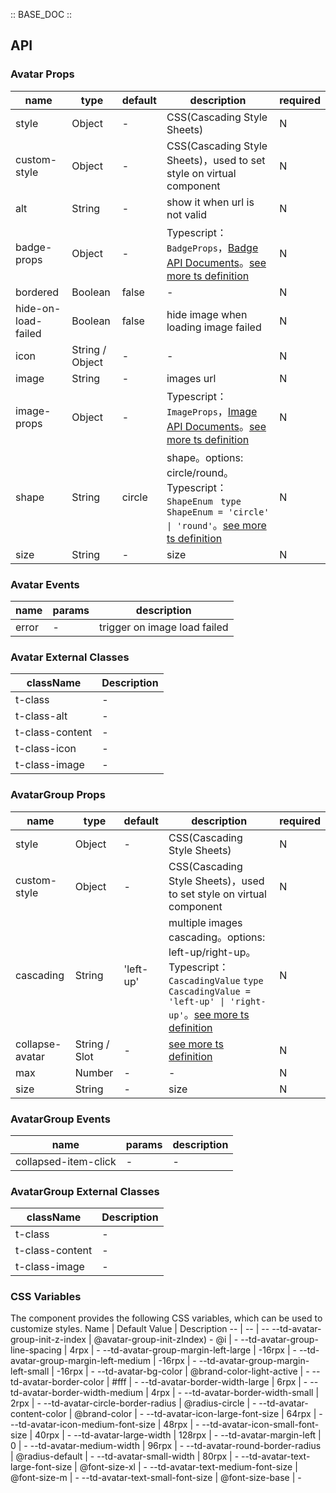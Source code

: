 :: BASE_DOC ::

## API

### Avatar Props

name | type | default | description | required
-- | -- | -- | -- | --
style | Object | - | CSS(Cascading Style Sheets) | N
custom-style | Object | - | CSS(Cascading Style Sheets)，used to set style on virtual component | N
alt | String | - | show it when url is not valid | N
badge-props | Object | - | Typescript：`BadgeProps`，[Badge API Documents](./badge?tab=api)。[see more ts definition](https://github.com/Tencent/tdesign-miniprogram/tree/develop/src/avatar/type.ts) | N
bordered | Boolean | false | \- | N
hide-on-load-failed | Boolean | false | hide image when loading image failed | N
icon | String / Object | - | \- | N
image | String | - | images url | N
image-props | Object | - | Typescript：`ImageProps`，[Image API Documents](./image?tab=api)。[see more ts definition](https://github.com/Tencent/tdesign-miniprogram/tree/develop/src/avatar/type.ts) | N
shape | String | circle | shape。options: circle/round。Typescript：`ShapeEnum ` `type ShapeEnum = 'circle' \| 'round'`。[see more ts definition](https://github.com/Tencent/tdesign-miniprogram/tree/develop/src/avatar/type.ts) | N
size | String | - | size | N

### Avatar Events

name | params | description
-- | -- | --
error | - | trigger on image load failed

### Avatar External Classes

className | Description
-- | --
t-class | \-
t-class-alt | \-
t-class-content | \-
t-class-icon | \-
t-class-image | \-


### AvatarGroup Props

name | type | default | description | required
-- | -- | -- | -- | --
style | Object | - | CSS(Cascading Style Sheets) | N
custom-style | Object | - | CSS(Cascading Style Sheets)，used to set style on virtual component | N
cascading | String | 'left-up' | multiple images cascading。options: left-up/right-up。Typescript：`CascadingValue` `type CascadingValue = 'left-up' \| 'right-up'`。[see more ts definition](https://github.com/Tencent/tdesign-miniprogram/tree/develop/src/avatar-group/type.ts) | N
collapse-avatar | String / Slot | - | [see more ts definition](https://github.com/Tencent/tdesign-miniprogram/blob/develop/src/common/common.ts) | N
max | Number | - | \- | N
size | String | - | size | N

### AvatarGroup Events

name | params | description
-- | -- | --
collapsed-item-click | - | \-

### AvatarGroup External Classes

className | Description
-- | --
t-class | \-
t-class-content | \-
t-class-image | \-

### CSS Variables

The component provides the following CSS variables, which can be used to customize styles.
Name | Default Value | Description 
-- | -- | --
--td-avatar-group-init-z-index | @avatar-group-init-zIndex) - @i | - 
--td-avatar-group-line-spacing | 4rpx | - 
--td-avatar-group-margin-left-large | -16rpx | - 
--td-avatar-group-margin-left-medium | -16rpx | - 
--td-avatar-group-margin-left-small | -16rpx | - 
--td-avatar-bg-color | @brand-color-light-active | - 
--td-avatar-border-color | #fff | - 
--td-avatar-border-width-large | 6rpx | - 
--td-avatar-border-width-medium | 4rpx | - 
--td-avatar-border-width-small | 2rpx | - 
--td-avatar-circle-border-radius | @radius-circle | - 
--td-avatar-content-color | @brand-color | - 
--td-avatar-icon-large-font-size | 64rpx | - 
--td-avatar-icon-medium-font-size | 48rpx | - 
--td-avatar-icon-small-font-size | 40rpx | - 
--td-avatar-large-width | 128rpx | - 
--td-avatar-margin-left | 0 | - 
--td-avatar-medium-width | 96rpx | - 
--td-avatar-round-border-radius | @radius-default | - 
--td-avatar-small-width | 80rpx | - 
--td-avatar-text-large-font-size | @font-size-xl | - 
--td-avatar-text-medium-font-size | @font-size-m | - 
--td-avatar-text-small-font-size | @font-size-base | - 
